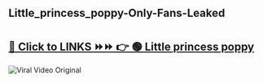 
 ## Little_princess_poppy-Only-Fans-Leaked

# <h2><a href="https://clipsfans.com/Little_princess_poppy&ref=git">🔗 Click to LINKS ⏩⏩ 👉 🟢 Little princess poppy </a></h2>

<a href="https://clipsfans.com/Little_princess_poppy&ref=git" rel="nofollow" data-target="animated-image.originalLink"><img src="https://i.ibb.co.com/xMMVF88/686577567.gif" alt="Viral Video Original" style="max-width: 100%; display: inline-block;" data-target="animated-image.originalImage"></a>
